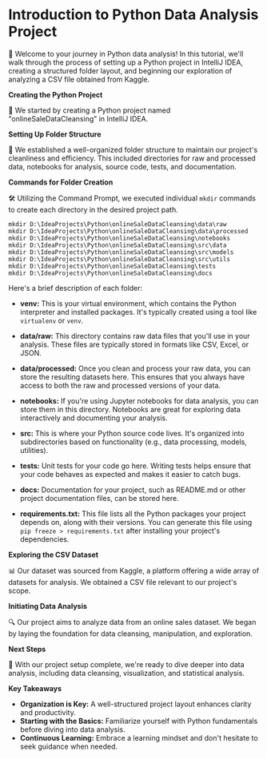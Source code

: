 # Introduction to Python Data Analysis Project

🚀 Welcome to your journey in Python data analysis! In this tutorial, we'll walk through the process of setting up a Python project in IntelliJ IDEA, creating a structured folder layout, and beginning our exploration of analyzing a CSV file obtained from Kaggle.

**Creating the Python Project**

📂 We started by creating a Python project named "onlineSaleDataCleansing" in IntelliJ IDEA.

**Setting Up Folder Structure**

📁 We established a well-organized folder structure to maintain our project's cleanliness and efficiency. This included directories for raw and processed data, notebooks for analysis, source code, tests, and documentation.

**Commands for Folder Creation**

🛠️ Utilizing the Command Prompt, we executed individual `mkdir` commands to create each directory in the desired project path.

```
mkdir D:\IdeaProjects\Python\onlineSaleDataCleansing\data\raw
mkdir D:\IdeaProjects\Python\onlineSaleDataCleansing\data\processed
mkdir D:\IdeaProjects\Python\onlineSaleDataCleansing\notebooks
mkdir D:\IdeaProjects\Python\onlineSaleDataCleansing\src\data
mkdir D:\IdeaProjects\Python\onlineSaleDataCleansing\src\models
mkdir D:\IdeaProjects\Python\onlineSaleDataCleansing\src\utils
mkdir D:\IdeaProjects\Python\onlineSaleDataCleansing\tests
mkdir D:\IdeaProjects\Python\onlineSaleDataCleansing\docs

```

Here's a brief description of each folder:

- **venv:** This is your virtual environment, which contains the Python interpreter and installed packages. It's typically created using a tool like `virtualenv` or `venv`.

- **data/raw:** This directory contains raw data files that you'll use in your analysis. These files are typically stored in formats like CSV, Excel, or JSON.

- **data/processed:** Once you clean and process your raw data, you can store the resulting datasets here. This ensures that you always have access to both the raw and processed versions of your data.

- **notebooks:** If you're using Jupyter notebooks for data analysis, you can store them in this directory. Notebooks are great for exploring data interactively and documenting your analysis.

- **src:** This is where your Python source code lives. It's organized into subdirectories based on functionality (e.g., data processing, models, utilities).

- **tests:** Unit tests for your code go here. Writing tests helps ensure that your code behaves as expected and makes it easier to catch bugs.

- **docs:** Documentation for your project, such as README.md or other project documentation files, can be stored here.

- **requirements.txt:** This file lists all the Python packages your project depends on, along with their versions. You can generate this file using `pip freeze > requirements.txt` after installing your project's dependencies.

**Exploring the CSV Dataset**

📊 Our dataset was sourced from Kaggle, a platform offering a wide array of datasets for analysis. We obtained a CSV file relevant to our project's scope.

**Initiating Data Analysis**

🔍 Our project aims to analyze data from an online sales dataset. We began by laying the foundation for data cleansing, manipulation, and exploration.

**Next Steps**

📝 With our project setup complete, we're ready to dive deeper into data analysis, including data cleansing, visualization, and statistical analysis.

**Key Takeaways**

- **Organization is Key:** A well-structured project layout enhances clarity and productivity.
- **Starting with the Basics:** Familiarize yourself with Python fundamentals before diving into data analysis.
- **Continuous Learning:** Embrace a learning mindset and don't hesitate to seek guidance when needed.
